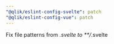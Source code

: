 ```yaml
---
"@qlik/eslint-config-svelte": patch
"@qlik/eslint-config-vue": patch
---
```


Fix file patterns from _.svelte to \*\*/_.svelte
